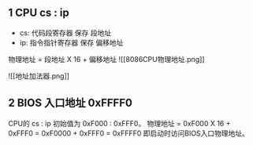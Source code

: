 ## 1 CPU cs : ip
- cs: 代码段寄存器 保存 段地址
- ip: 指令指针寄存器 保存 偏移地址

物理地址 = 段地址 X 16 + 偏移地址
![[8086CPU物理地址.png]]

![[地址加法器.png]]

## 2 BIOS 入口地址 0xFFFF0
CPU的 cs : ip 初始值为 0xF000 : 0xFFF0。
物理地址 = 0xF000 X 16 + 0xFFF0 = 0xF0000 + 0xFFF0 = 0xFFFF0
即启动时访问BIOS入口物理地址。

